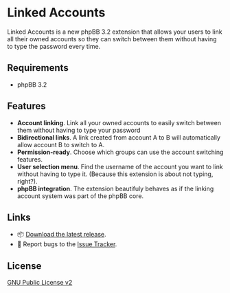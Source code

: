 # Linked Accounts
Linked Accounts is a new phpBB 3.2 extension that allows your users to link all their owned accounts so they can switch between them without having to type the password every time.

## Requirements
- phpBB 3.2

## Features
- **Account linking**. Link all your owned accounts to easily switch between them without having to type your password
- **Bidirectional links**. A link created from account A to B will automatically allow account B to switch to A.
- **Permission-ready**. Choose which groups can use the account switching features.
- **User selection menu**. Find the username of the account you want to link without having to type it. (Because this extension is about not typing, right?).
- **phpBB integration**. The extension beautifuly behaves as if the linking account system was part of the phpBB core.

## Links
- 📦 [Download the latest release](https://github.com/Flerex/linkedaccounts/releases).
- 🐞 Report bugs to the [Issue Tracker](https://github.com/Flerex/linkedaccounts/issues).

## License
[GNU Public License v2](https://github.com/Flerex/linkedaccounts/blob/master/license.txt)
